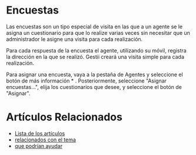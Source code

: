 # Encuestas

Las encuestas son un tipo especial de visita en las que a un agente
se le asigna un cuestionario para que lo realize varias veces sin necesitar
que un administrador le asigne una visita para cada realización.

Para cada respuesta de la encuesta el agente, utilizando su móvil,
registra la dirección en la que se realizó. Gestii creará una visita simple
para cada realización.

Para asignar una encuesta, vaya a la pestaña de Agentes y seleccione el botón
de más información * . Posteriormente, seleccione "Asignar encuestas...",
elija los cuestionarios que desee, y seleccione el botón de "Asignar".

# Artículos Relacionados

* [Lista de los artículos](/..)
* [relacionados con el tema](/../template)
* [que podrían ayudar](http://gestii.com)
